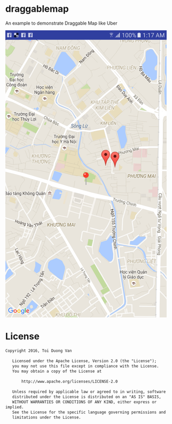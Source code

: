 # draggablemap
An example to demonstrate Draggable Map like Uber

![alt text](https://github.com/toidv/draggablemap/blob/master/static/device-2016-06-10-011709.png "Screen shot draggable map")

# License
```
Copyright 2016, Toi Duong Van

   Licensed under the Apache License, Version 2.0 (the "License");
   you may not use this file except in compliance with the License.
   You may obtain a copy of the License at

       http://www.apache.org/licenses/LICENSE-2.0

   Unless required by applicable law or agreed to in writing, software
   distributed under the License is distributed on an "AS IS" BASIS,
   WITHOUT WARRANTIES OR CONDITIONS OF ANY KIND, either express or implied.
   See the License for the specific language governing permissions and
   limitations under the License.
```
